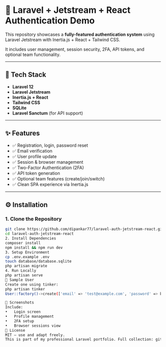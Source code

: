 # 🧾 Laravel + Jetstream + React Authentication Demo

This repository showcases a **fully-featured authentication system** using Laravel Jetstream with Inertia.js + React + Tailwind CSS.

It includes user management, session security, 2FA, API tokens, and optional team functionality.

---

## 🚀 Tech Stack

- **Laravel 12**
- **Laravel Jetstream**
- **Inertia.js + React**
- **Tailwind CSS**
- **SQLite**
- **Laravel Sanctum** (for API support)

---

## ✨ Features

- ✅ Registration, login, password reset
- ✅ Email verification
- ✅ User profile update
- ✅ Session & browser management
- ✅ Two-Factor Authentication (2FA)
- ✅ API token generation
- ✅ Optional team features (create/join/switch)
- ✅ Clean SPA experience via Inertia.js

---

## ⚙️ Installation

### 1. Clone the Repository
```bash
git clone https://github.com/dipankar77/laravel-auth-jetstream-react.git
cd laravel-auth-jetstream-react
2. Install Dependencies
composer install
npm install && npm run dev
3. Setup Environment
cp .env.example .env
touch database/database.sqlite
php artisan migrate
4. Run Locally
php artisan serve
👤 Sample User
Create one using tinker:
php artisan tinker
User::factory()->create(['email' => 'test@example.com', 'password' => bcrypt('password')]);

📸 Screenshots
Include:
•	Login screen
•	Profile management
•	2FA setup
•	Browser sessions view
📄 License
MIT — use and adapt freely.
This is part of my professional Laravel portfolio. Full collection: github.com/dipankar77

